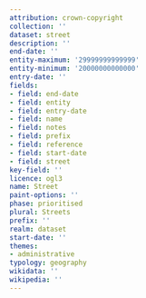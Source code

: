 ```yaml
---
attribution: crown-copyright
collection: ''
dataset: street
description: ''
end-date: ''
entity-maximum: '29999999999999'
entity-minimum: '20000000000000'
entry-date: ''
fields:
- field: end-date
- field: entity
- field: entry-date
- field: name
- field: notes
- field: prefix
- field: reference
- field: start-date
- field: street
key-field: ''
licence: ogl3
name: Street
paint-options: ''
phase: prioritised
plural: Streets
prefix: ''
realm: dataset
start-date: ''
themes:
- administrative
typology: geography
wikidata: ''
wikipedia: ''
---
```

